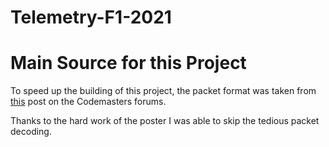 # Telemetry-F1-2021

# Main Source for this Project
To speed up the building of this project, the packet format was taken from 
[this](https://forums.codemasters.com/topic/80231-f1-2021-udp-specification/?do=findComment&comment=624274)
post on the Codemasters forums.

Thanks to the hard work of the poster I was able to skip the tedious packet decoding.